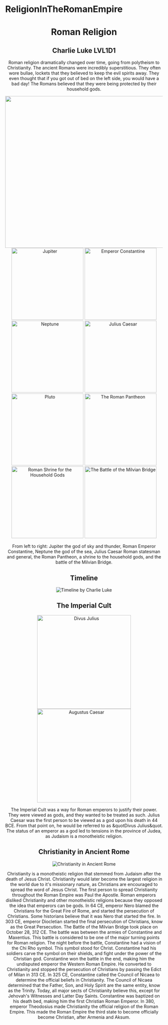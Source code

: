 # ReligionInTheRomanEmpire
<title>Religion in the Roman Empire</title>
<center>
<h1>Roman Religion</h1>
<h2>Charlie Luke LVL1D1</h2>
</center><center>
<p>Roman religion dramatically changed over time, going from polytheism to Christianity. The ancient Romans were incredibly superstitious. They often wore bullae, lockets that they believed to keep the evil spirits away. They even thought that if you got out of bed on the left side, you would have a bad day! The Romans believed that they were being protected by their household gods.</p>
<img src="https://cdn.britannica.com/45/154245-050-4F21A9EE/Ruins-Forum-Rome.jpg" alt="centered image" width="1600" height="486" /></center><center><img src="https://bit.ly/3em0mM3" alt="Jupiter" width="230" height="230" /> <img src="https://bit.ly/3gp5tgp" alt="Emperor Constantine" width="230" height="230" /> <img src="https://bit.ly/3dk58JC" alt="Neptune" width="230" height="230" /> <img src="https://bit.ly/36EqpLF" alt="Julius Caesar" width="230" height="230" /> <img src="https://bit.ly/2Xxnn7S" alt="Pluto" width="230" height="230" /> <img src="https://bit.ly/3gsb4Cl" alt="The Roman Pantheon" width="230" height="230" /> <img src="https://bit.ly/2ZJCEFo" alt="Roman Shrine for the Household Gods" width="230" height="230" /> <img src="https://bit.ly/3gsxaoi" alt="The Battle of the Milvian Bridge" width="230" height="230" />
<p>From left to right: Jupiter the god of sky and thunder, Roman Emperor Constantine, Neptune the god of the sea, Julius Caesar Roman statesman and general, the Roman Pantheon, a shrine to the household gods, and the battle of the Milvian Bridge.</p>
</center><center>
<h2>Timeline</h2>
<img src="https://i.ibb.co/k9VZWn3/roman-religion-britannica-google-chrome-2020-05-25-3-28-45-pm-2.png" alt="Timeline by Charlie Luke" /></center><center>
<h2>The Imperial Cult</h2>
<img src="https://bit.ly/3c5TYag" alt="Divus Julius" width="300" height="&quot;300/" /><img src="https://bit.ly/3emAdg7" alt="Augustus Caesar" width="300" height="&quot;300/" />
<p>The Imperial Cult was a way for Roman emperors to justify their power. They were viewed as gods, and they wanted to be treated as such. Julius Caesar was the first person to be viewed as a god upon his death in 44 BCE. From that point on, he would be referred to as &amp;quotDivus Julius&amp;quot. The status of an emperor as a god led to tensions in the province of Judea, as Judaism is a monotheistic religion.</p>
</center><center>
<h2>Christianity in Ancient Rome</h2>
<img src="https://bit.ly/2XEVOcM" alt="Christianity in Ancient Rome"/> <p>Christianity is a monotheistic religion that stemmed from Judaism after the death of Jesus Christ. Christianity would later become the largest religion in the world due to it's missionary nature, as Christians are encouraged to spread the word of Jesus Christ. The first person to spread Christianity throughout the Roman Empire was Paul the Apostle. Roman emperors disliked Christianity and other monotheistic religions because they opposed the idea that emperors can be gods. In 64 CE, emperor Nero blamed the Christians for the Great Fire of Rome, and started the persecution of Christians. Some historians believe that it was Nero that started the fire. In 303 CE, emperor Diocletian started the final persecution of Christians, know as the Great Persecution. The Battle of the Milvian Bridge took place on October 28, 312 CE. The battle was between the armies of Constantine and Maxentius. This battle is considered to be one of the major turning points for Roman religion. The night before the battle, Constantine had a vision of the Chi Rho symbol. This symbol stood for Christ. Constantine had his soldiers carve the symbol on their shields, and fight under the power of the Christian god. Constantine won the battle in the end, making him the undisputed emperor the Western Roman Empire. He converted to Christianity and stopped the persecution of Christians by passing the Edict of Milan in 313 CE. In 325 CE, Constantine called the Council of Nicaea to determine the official beliefs in Christianity. The Council of Nicaea determined that the Father, Son, and Holy Spirit are the same entity, know as the Trinity. Today, all major sects of Christianity believe this, except for Jehovah's Witnesses and Latter Day Saints. Constantine was baptized on his death bed, making him the first Christian Roman Emperor. In 380, emperor Theodosius made Christianity the official religion of the Roman Empire. This made the Roman Empire the third state to become officially become Christian, after Armenia and Aksum.</p> </center>

